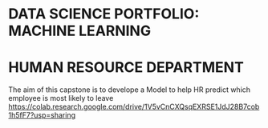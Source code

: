 # DATA SCIENCE PORTFOLIO: MACHINE LEARNING 
# HUMAN RESOURCE DEPARTMENT
The aim of this capstone is to develope a Model to help HR predict which employee is most likely to leave
https://colab.research.google.com/drive/1V5vCnCXQsqEXRSE1JdJ28B7cob1h5fF7?usp=sharing
